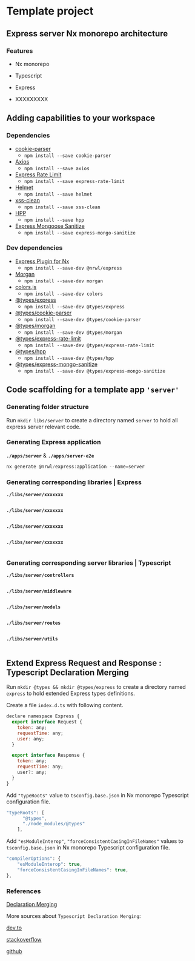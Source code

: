 # Template project

## Express server Nx monorepo architecture

### Features

- Nx monorepo

- Typescript

- Express

- XXXXXXXXX

## Adding capabilities to your workspace

### Dependencies

- [cookie-parser](https://www.npmjs.com/package/cookie-parser)
  - `npm install --save cookie-parser`
- [Axios](https://www.npmjs.com/package/axios)
  - `npm install --save axios`
- [Express Rate Limit](https://www.npmjs.com/package/express-rate-limit)
  - `npm install --save express-rate-limit`
- [Helmet](https://www.npmjs.com/package/helmet)
  - `npm install --save helmet`
- [xss-clean](https://www.npmjs.com/package/xss-clean)
  - `npm install --save xss-clean`
- [HPP](https://www.npmjs.com/package/hpp)
  - `npm install --save hpp`
- [Express Mongoose Sanitize](https://www.npmjs.com/package/express-mongo-sanitize)
  - `npm install --save express-mongo-sanitize`

### Dev dependencies

- [Express Plugin for Nx](https://www.npmjs.com/package/@nrwl/express)
  - `npm install --save-dev @nrwl/express`
- [Morgan](https://www.npmjs.com/package/morgan)
  - `npm install --save-dev morgan`
- [colors.js](https://www.npmjs.com/package/colors)
  - `npm install --save-dev colors`
- [@types/express](https://www.npmjs.com/package/@types/express)
  - `npm install --save-dev @types/express`
- [@types/cookie-parser](https://www.npmjs.com/package/@types/cookie-parser)
  - `npm install --save-dev @types/cookie-parser`
- [@types/morgan](https://www.npmjs.com/package/@types/morgan)
  - `npm install --save-dev @types/morgan`
- [@types/express-rate-limit](https://www.npmjs.com/package/@types/express-rate-limit)
  - `npm install --save-dev @types/express-rate-limit`
- [@types/hpp](https://www.npmjs.com/package/@types/hpp)
  - `npm install --save-dev @types/hpp`
- [@types/express-mongo-sanitize](https://www.npmjs.com/package/@types/express-mongo-sanitize)
  - `npm install --save-dev @types/express-mongo-sanitize`

## Code scaffolding for a template app `'server'`

### Generating folder structure

Run `mkdir libs/server` to create a directory named `server` to hold all express server relevant code.

### Generating Express application

**`./apps/server`** & **`./apps/server-e2e`**

```javascript
nx generate @nrwl/express:application --name=server
```

### Generating corresponding libraries | Express

**`./libs/server/xxxxxxx`**

```javascript
```

**`./libs/server/xxxxxxx`**

```javascript
```

**`./libs/server/xxxxxxx`**

```javascript
```

**`./libs/server/xxxxxxx`**

```javascript
```

### Generating corresponding server libraries | Typescript

**`./libs/server/controllers`**

```javascript
```

**`./libs/server/middleware`**

```javascript
```

**`./libs/server/models`**

```javascript
```

**`./libs/server/routes`**

```javascript
```

**`./libs/server/utils`**

```javascript
```

## Extend Express Request and Response : Typescript Declaration Merging

Run `mkdir @types && mkdir @types/express` to create a directory named `express` to hold extended Express types definitions.

Create a file `index.d.ts` with following content.

```javascript
declare namespace Express {
  export interface Request {
    token: any;
    requestTime: any;
    user: any;
  }

  export interface Response {
    token: any;
    requestTime: any;
    user?: any;
  }
}
```

Add `"typeRoots"` value to `tsconfig.base.json` in Nx monorepo Typescript configuration file.

```javascript
"typeRoots": [
      "@types",               
      "./node_modules/@types"
    ],
```

Add `"esModuleInterop"`, `"forceConsistentCasingInFileNames"` values to `tsconfig.base.json` in Nx monorepo Typescript configuration file.

```javascript
"compilerOptions": {
    "esModuleInterop": true,
    "forceConsistentCasingInFileNames": true,
},
```

### References

[Declaration Merging](https://www.typescriptlang.org/docs/handbook/declaration-merging.html)


More sources about `Typescript Declaration Merging`:

[dev.to](https://dev.to/kwabenberko/extend-express-s-request-object-with-typescript-declaration-merging-1nn5)

[stackoverflow](https://stackoverflow.com/questions/37377731/extend-express-request-object-using-typescript)


[github](https://github.com/DefinitelyTyped/DefinitelyTyped/blob/master/types/passport/index.d.ts)

